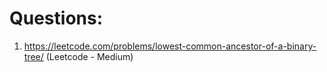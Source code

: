 # Questions:

1. https://leetcode.com/problems/lowest-common-ancestor-of-a-binary-tree/
   (Leetcode - Medium)
